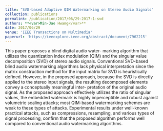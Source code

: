 ```yaml
---
title: "SVD-based Adaptive QIM Watermarking on Stereo Audio Signals"
collection: publications
permalink: /publication/2017/06/29-2017-1-svd
authors: **<var>Min-Jae Hwang</var>**
date: 2017/06/29
venue: 'IEEE Transactions on Multimedia'
paperurl: 'https://ieeexplore.ieee.org/abstract/document/7962215'
---
```

This paper proposes a blind digital audio water- marking algorithm that utilizes the quantization index modulation (QIM) and the singular value decomposition (SVD) of stereo audio signals. Conventional SVD-based blind audio watermarking algorithms lack physical interpretation since the matrix construction method for the input matrix for SVD is heuristically defined. However, in the proposed approach, because the SVD is directly applied to the stereo input signals, the resulting decomposed elements convey a conceptually meaningful inter- pretation of the original audio signal. As the proposed approach effectively utilizes the ratio of singular values, the embedded watermark is highly imperceptible and robust against volumetric scaling attacks; most QIM-based watermarking schemes are weak to these types of attacks. Experimental results under well-known practical attacks, such as compressions, resampling, and various types of signal processing, confirm that the proposed algorithm performs well compared to conventional audio watermarking algorithms.
